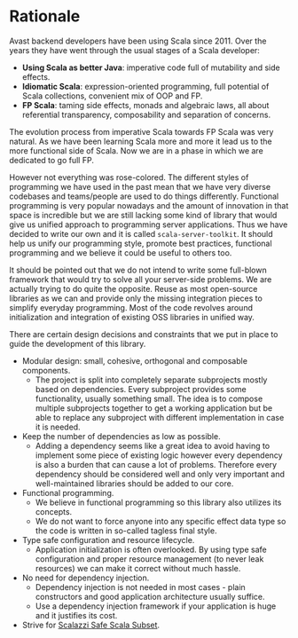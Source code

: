 # Rationale

Avast backend developers have been using Scala since 2011. Over the years they have went through the usual stages of a Scala developer:

* **Using Scala as better Java**: imperative code full of mutability and side effects.
* **Idiomatic Scala**: expression-oriented programming, full potential of Scala collections, convenient mix of OOP and FP.
* **FP Scala**: taming side effects, monads and algebraic laws, all about referential transparency, composability and separation of concerns.

The evolution process from imperative Scala towards FP Scala was very natural. As we have been learning Scala more and more it lead us to
the more functional side of Scala. Now we are in a phase in which we are dedicated to go full FP.

However not everything was rose-colored. The different styles of programming we have used in the past mean that we have very diverse
codebases and teams/people are used to do things differently. Functional programming is very popular nowadays and the amount of innovation
in that space is incredible but we are still lacking some kind of library that would give us unified approach to programming server 
applications. Thus we have decided to write our own and it is called `scala-server-toolkit`. It should help us unify our programming style,
promote best practices, functional programming and we believe it could be useful to others too.

It should be pointed out that we do not intend to write some full-blown framework that would try to solve all your server-side problems.
We are actually trying to do quite the opposite. Reuse as most open-source libraries as we can and provide only the missing integration 
pieces to simplify everyday programming. Most of the code revolves around initialization and integration of existing OSS libraries in
unified way.

There are certain design decisions and constraints that we put in place to guide the development of this library.

* Modular design: small, cohesive, orthogonal and composable components.
  * The project is split into completely separate subprojects mostly based on dependencies. Every subproject provides some functionality, usually
  something small. The idea is to compose multiple subprojects together to get a working application but be able to replace any subproject
  with different implementation in case it is needed.
* Keep the number of dependencies as low as possible.
  * Adding a dependency seems like a great idea to avoid having to implement some piece of existing logic however every dependency is also
  a burden that can cause a lot of problems. Therefore every dependency should be considered well and only very important and well-maintained 
  libraries should be added to our core.
* Functional programming.
  * We believe in functional programming so this library also utilizes its concepts.
  * We do not want to force anyone into any specific effect data type so the code is written in so-called tagless final style.
* Type safe configuration and resource lifecycle.
  * Application initialization is often overlooked. By using type safe configuration and proper resource management (to never leak resources)
  we can make it correct without much hassle.
* No need for dependency injection.
  * Dependency injection is not needed in most cases - plain constructors and good application architecture usually suffice.
  * Use a dependency injection framework if your application is huge and it justifies its cost.
* Strive for [Scalazzi Safe Scala Subset](https://slides.yowconference.com/yowwest2014/Morris-ParametricityTypesDocumentationCodeReadability.pdf).
